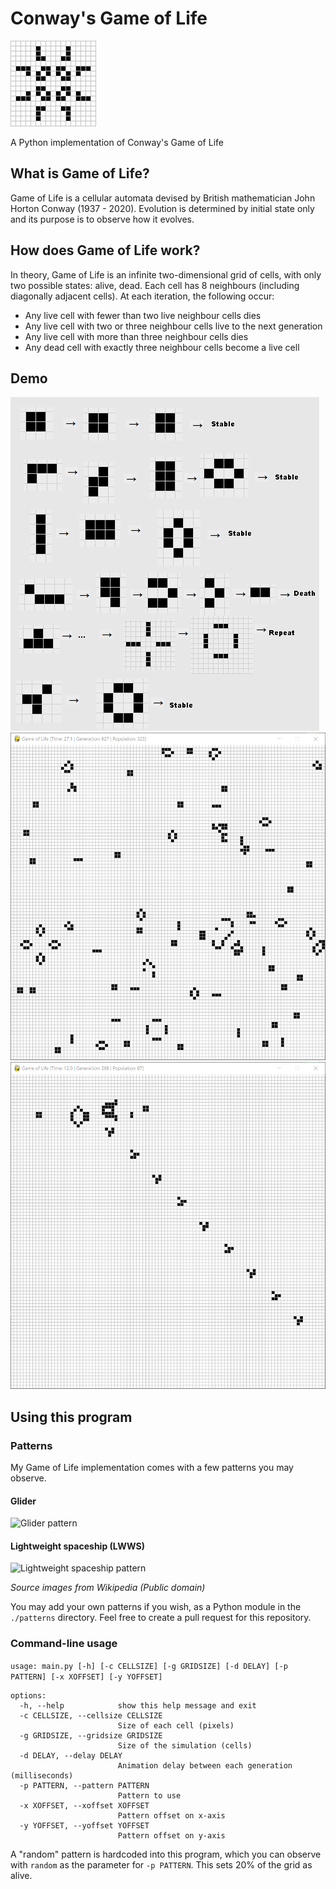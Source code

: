 # Conway's Game of Life
![Pulsar pattern in Game of Life](./images/pulsar.png "Pulsar")

A Python implementation of Conway's Game of Life

## What is Game of Life?
Game of Life is a cellular automata devised by British mathematician John Horton Conway (1937 - 2020). Evolution is determined by initial state only and its purpose is to observe how it evolves.

## How does Game of Life work?
In theory, Game of Life is an infinite two-dimensional grid of cells, with only two possible states: alive, dead. Each cell has 8 neighbours (including diagonally adjacent cells). At each iteration, the following occur:
- Any live cell with fewer than two live neighbour cells dies
- Any live cell with two or three neighbour cells live to the next generation
- Any live cell with more than three neighbour cells dies
- Any dead cell with exactly three neighbour cells become a live cell

## Demo
![Example showing Game of Life](./images/example.png "Example")
![Demo of random pattern](./images/demo1.gif "Random")
![Demo of gosper glider gun pattern](./images/demo2.gif "Gosper Glider Gun")


## Using this program

### Patterns
My Game of Life implementation comes with a few patterns you may observe.

#### Glider
![Glider pattern](https://upload.wikimedia.org/wikipedia/commons/f/f2/Game_of_life_animated_glider.gif)

#### Lightweight spaceship (LWWS)
![Lightweight spaceship pattern](https://upload.wikimedia.org/wikipedia/commons/3/37/Game_of_life_animated_LWSS.gif)

<i>Source images from Wikipedia (Public domain)</i>

You may add your own patterns if you wish, as a Python module in the `./patterns` directory. Feel free to create a pull request for this repository.

### Command-line usage
`usage: main.py [-h] [-c CELLSIZE] [-g GRIDSIZE] [-d DELAY] [-p PATTERN] [-x XOFFSET] [-y YOFFSET]`

```
options:
  -h, --help            show this help message and exit
  -c CELLSIZE, --cellsize CELLSIZE
                        Size of each cell (pixels)
  -g GRIDSIZE, --gridsize GRIDSIZE
                        Size of the simulation (cells)
  -d DELAY, --delay DELAY
                        Animation delay between each generation (milliseconds)
  -p PATTERN, --pattern PATTERN
                        Pattern to use
  -x XOFFSET, --xoffset XOFFSET
                        Pattern offset on x-axis
  -y YOFFSET, --yoffset YOFFSET
                        Pattern offset on y-axis
```

A "random" pattern is hardcoded into this program, which you can observe with `random` as the parameter for `-p PATTERN`. This sets 20% of the grid as alive.